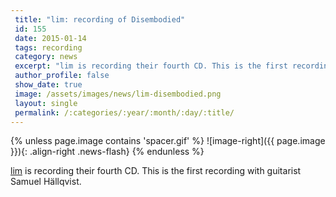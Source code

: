 ```yaml
---
 title: "lim: recording of Disembodied"
 id: 155
 date: 2015-01-14
 tags: recording
 category: news
 excerpt: "lim is recording their fourth CD. This is the first recording with guitarist Samuel Hällqvist. ..."
 author_profile: false
 show_date: true
 image: /assets/images/news/lim-disembodied.png
 layout: single
 permalink: /:categories/:year/:month/:day/:title/
---
```

{% unless page.image contains 'spacer.gif' %}
   ![image-right]({{ page.image }}){: .align-right .news-flash}
{% endunless %}

<a href="http://www.henrikfrisk.com/index.jsp?metaId=music&id=proj&about=0&field=id&query=1&show=-1">lim</a> is recording their fourth CD. This is the first recording with guitarist Samuel Hällqvist. 

